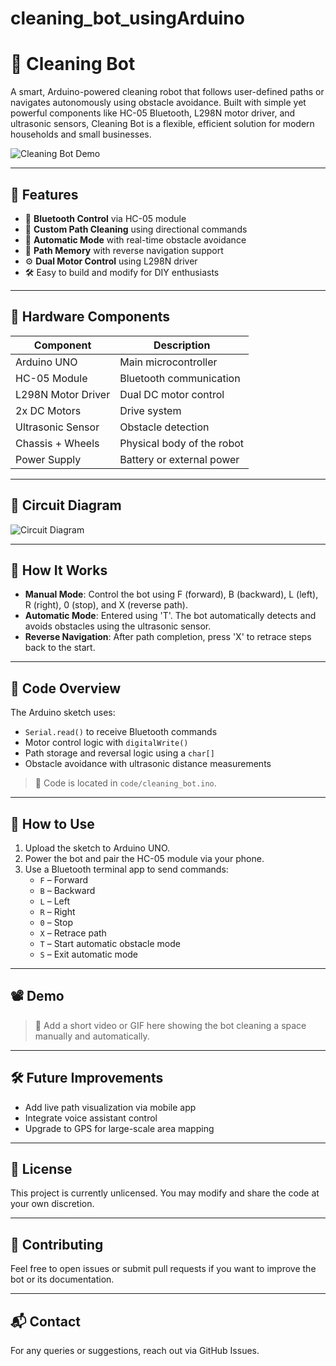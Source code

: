 # cleaning_bot_usingArduino
# 🧹 Cleaning Bot

A smart, Arduino-powered cleaning robot that follows user-defined paths or navigates autonomously using obstacle avoidance. Built with simple yet powerful components like HC-05 Bluetooth, L298N motor driver, and ultrasonic sensors, Cleaning Bot is a flexible, efficient solution for modern households and small businesses.

![Cleaning Bot Demo](images/bot_demo.jpg)

---

## 🔧 Features

- 📱 **Bluetooth Control** via HC-05 module
- 🧭 **Custom Path Cleaning** using directional commands
- 🤖 **Automatic Mode** with real-time obstacle avoidance
- 🧠 **Path Memory** with reverse navigation support
- ⚙️ **Dual Motor Control** using L298N driver
- 🛠️ Easy to build and modify for DIY enthusiasts

---

## 🧰 Hardware Components

| Component           | Description                     |
|--------------------|---------------------------------|
| Arduino UNO        | Main microcontroller            |
| HC-05 Module       | Bluetooth communication         |
| L298N Motor Driver | Dual DC motor control           |
| 2x DC Motors       | Drive system                    |
| Ultrasonic Sensor  | Obstacle detection              |
| Chassis + Wheels   | Physical body of the robot      |
| Power Supply       | Battery or external power       |

---

## 🔌 Circuit Diagram

![Circuit Diagram](images/circuit_diagram.png)

---

## 🧠 How It Works

- **Manual Mode**: Control the bot using F (forward), B (backward), L (left), R (right), 0 (stop), and X (reverse path).
- **Automatic Mode**: Entered using 'T'. The bot automatically detects and avoids obstacles using the ultrasonic sensor.
- **Reverse Navigation**: After path completion, press 'X' to retrace steps back to the start.

---

## 📜 Code Overview

The Arduino sketch uses:
- `Serial.read()` to receive Bluetooth commands
- Motor control logic with `digitalWrite()`
- Path storage and reversal logic using a `char[]`
- Obstacle avoidance with ultrasonic distance measurements

> 📂 Code is located in `code/cleaning_bot.ino`.

---

## 🚀 How to Use

1. Upload the sketch to Arduino UNO.
2. Power the bot and pair the HC-05 module via your phone.
3. Use a Bluetooth terminal app to send commands:
   - `F` – Forward
   - `B` – Backward
   - `L` – Left
   - `R` – Right
   - `0` – Stop
   - `X` – Retrace path
   - `T` – Start automatic obstacle mode
   - `S` – Exit automatic mode

---

## 📽️ Demo

> 🎥 Add a short video or GIF here showing the bot cleaning a space manually and automatically.

---

## 🛠️ Future Improvements

- Add live path visualization via mobile app
- Integrate voice assistant control
- Upgrade to GPS for large-scale area mapping

---

## 📄 License

This project is currently unlicensed. You may modify and share the code at your own discretion.

---

## 🤝 Contributing

Feel free to open issues or submit pull requests if you want to improve the bot or its documentation.

---

## 📬 Contact

For any queries or suggestions, reach out via GitHub Issues.


